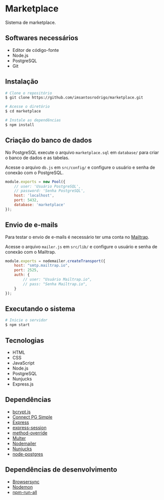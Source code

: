 # Marketplace
Sistema de marketplace.

## Softwares necessários
* Editor de código-fonte
* Node.js
* PostgreSQL
* Git

## Instalação
```bash
# Clone o repositório
$ git clone https://github.com/imsantosrodrigo/marketplace.git

# Acesse o diretório
$ cd marketplace

# Instale as dependências
$ npm install
```

## Criação do banco de dados
No PostgreSQL execute o arquivo `marketplace.sql` em `database/` para criar o banco de dados e as tabelas.

Acesse o arquivo `db.js` em `src/config/` e configure o usuário e senha de conexão com o PostgreSQL.
```js
module.exports = new Pool({
    // user: 'Usuário PostgreSQL',
    // password: 'Senha PostgreSQL',    
    host: 'localhost',
    port: 5432,
    database: 'marketplace'
});
```

## Envio de e-mails
Para testar o envio de e-mails é necessário ter uma conta no [Mailtrap](https://mailtrap.io/).

Acesse o arquivo `mailer.js` em `src/lib/` e configure o usuário e senha de conexão com o Mailtrap.
```js
module.exports = nodemailer.createTransport({
    host: "smtp.mailtrap.io",
    port: 2525,
    auth: {
        // user: "Usuário Mailtrap.io",
        // pass: "Senha Mailtrap.io",
    }
});
```

## Executando o sistema
```bash
# Inicie o servidor
$ npm start
```

## Tecnologias
* HTML
* CSS
* JavaScript
* Node.js
* PostgreSQL
* Nunjucks
* Express.js

## Dependências
* [bcrypt.js](https://github.com/dcodeIO/bcrypt.js)
* [Connect PG Simple](https://github.com/voxpelli/node-connect-pg-simple)
* [Express](https://github.com/expressjs/express)
* [express-session](https://github.com/expressjs/session)
* [method-override](https://github.com/expressjs/method-override)
* [Multer](https://github.com/expressjs/multer)
* [Nodemailer](https://github.com/nodemailer/nodemailer)
* [Nunjucks](https://github.com/mozilla/nunjucks)
* [node-postgres](https://github.com/brianc/node-postgres)

## Dependências de desenvolvimento
* [Browsersync](https://github.com/BrowserSync/browser-sync)
* [Nodemon](https://github.com/remy/nodemon)
* [npm-run-all](https://github.com/mysticatea/npm-run-all)

